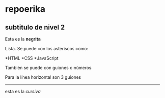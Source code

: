 # repoerika
## subtitulo de nivel 2

Esta es la **negrita**

Lista. Se puede con los asteriscos como:

*HTML
*CSS
*JavaScript

También se puede con guiones o números

Para la línea horizontal son 3 guiones

---

esta es la *cursiva*
